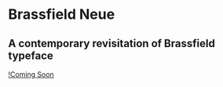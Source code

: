 # Brassfield Neue
## A contemporary revisitation of Brassfield typeface

[!Coming Soon](/brassfield-neue@4x.png)
